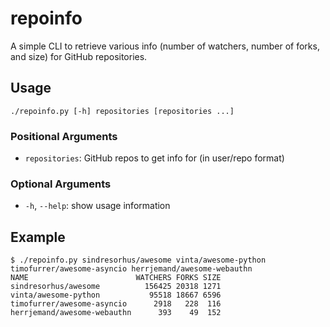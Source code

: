 # repoinfo

A simple CLI to retrieve various info (number of watchers, number of forks,
and size) for GitHub repositories.

## Usage

```Shell
./repoinfo.py [-h] repositories [repositories ...]
```

### Positional Arguments

- `repositories`: GitHub repos to get info for (in user/repo format)

### Optional Arguments

- `-h`, `--help`: show usage information

## Example

```Shell
$ ./repoinfo.py sindresorhus/awesome vinta/awesome-python timofurrer/awesome-asyncio herrjemand/awesome-webauthn
NAME                        WATCHERS FORKS SIZE
sindresorhus/awesome          156425 20318 1271
vinta/awesome-python           95518 18667 6596
timofurrer/awesome-asyncio      2918   228  116
herrjemand/awesome-webauthn      393    49  152
```
